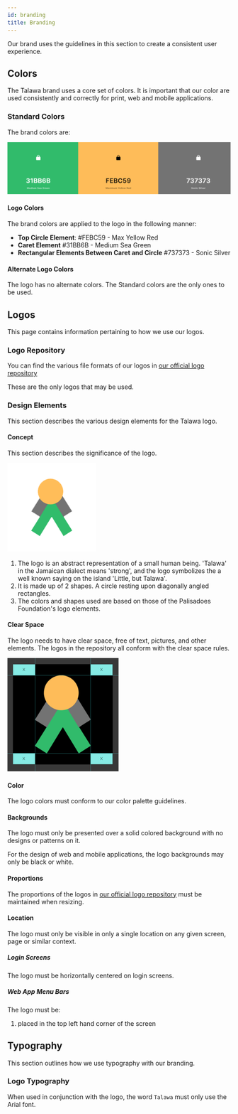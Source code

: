 ```yaml
---
id: branding
title: Branding
---
```


Our brand uses the guidelines in this section to create a consistent user experience.

## Colors
The Talawa brand uses a core set of colors. It is important that our color are used consistently and correctly for print, web and mobile applications.

### Standard Colors

The brand colors are:

![ColorPalette](/img/logos/talawa-logo-colors.png)

#### Logo Colors

The brand colors are applied to the logo in the following manner:

 - **Top Circle Element**: #FEBC59 - Max Yellow Red
 - **Caret Element** #31BB6B - Medium Sea Green
 - **Rectangular Elements Between Caret and Circle** #737373 - Sonic Silver

#### Alternate Logo Colors

The logo has no alternate colors. The Standard colors are the only ones to be used.


## Logos
This page contains information pertaining to how we use our logos.

### Logo Repository

You can find the various file formats of our logos in [our official logo repository](https://github.com/PalisadoesFoundation/talawa-docs/tree/master/static/img/logos)

These are the only logos that may be used.

### Design Elements

This section describes the various design elements for the Talawa logo.

#### Concept

This section describes the significance of the logo.

![Small Logo](/img/logos/talawa-logo-200x200.png)

1. The logo is an abstract representation of a small human being. 'Talawa' in the Jamaican dialect means 'strong', and the logo symbolizes the a well known saying on the island 'Little, but Talawa'.
1. It is made up of 2 shapes. A circle resting upon diagonally angled rectangles.
1. The colors and shapes used are based on those of the Palisadoes Foundation's logo elements.

#### Clear Space

The logo needs to have clear space, free of text, pictures, and other elements. The logos in the repository all conform with the clear space rules.

![Clear Space](/img/logos/talawa-logo-clear-space.png)

#### Color

The logo colors must conform to our color palette guidelines.

#### Backgrounds

The logo must only be presented over a solid colored background with no designs or patterns on it.

For the design of web and mobile applications, the logo backgrounds may only be black or white.

#### Proportions

The proportions of the logos in [our official logo repository](https://github.com/PalisadoesFoundation/talawa-docs/tree/master/static/img/logos) must be maintained when resizing.

#### Location

The logo must only be visible in only a single location on any given screen, page or similar context.

##### Login Screens

The logo must be horizontally centered on login screens.

##### Web App Menu Bars

The logo must be:

1. placed in the top left hand corner of the screen

## Typography
This section outlines how we use typography with our branding.

### Logo Typography

When used in conjunction with the logo, the word `Talawa` must only use the Arial font.
